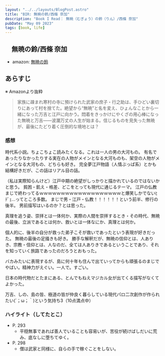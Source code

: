 ```yaml
---
layout: "../../layouts/BlogPost.astro"
title: "BIR: 無暁の鈴/西條 奈加"
description: "Book I Read： 無暁（むぎょう）の鈴（りん）/西條 奈加"
pubDate: "May 09 2023"
tags: [book, life]
---
```

## 　無暁の鈴/西條 奈加

- amazon: [無暁の鈴](https://www.amazon.co.jp/%E7%84%A1%E6%9A%81%EF%BC%88%E3%82%80%E3%81%8E%E3%82%87%E3%81%86%EF%BC%89%E3%81%AE%E9%88%B4%EF%BC%88%E3%82%8A%E3%82%93%EF%BC%89-%E5%85%89%E6%96%87%E7%A4%BE%E6%96%87%E5%BA%AB-%E8%A5%BF%E6%A2%9D-%E5%A5%88%E5%8A%A0-ebook/dp/B091F55RFR)

## あらすじ

※ Amazonより抜粋

> 家族に疎まれ寒村の寺に預けられた武家の庶子・行之助は、手ひどい裏切りにあって村を捨てた。絶望から“無暁”と名を変え、ひょんなことから一緒になった万吉と江戸に向かう。悶着をきっかけにやくざの用心棒になった無暁と万吉――波瀾万丈の人生が始まる。信じるものを見失った無暁が、最後にたどり着く圧倒的な境地とは？

### 感想

時代系小説。ちょこちょこ読みたくなる。これは一人の男の大河もの。
有名であったりなかったりする実在の人物がメインとなる大河ものも、架空の人物がメインとなる大河もの、どちらも好き。
完全夢江戸物語（人情ぶっぱ系）とかも結構好きだが、この話はリアル目の話。

（私は実際知らんけど）江戸中期の絶望がしっかりと描かれているのではないかと思う。
貧困・飢え・格差、どこをとっても現代に通じるテーマ。
江戸の仏教まじで終わってるｗｗｗｗｗｗｗｗｗｗｗｗｗｗｗｗｗｗｗと爆笑しかでないﾋﾃﾞｪ…ってところ多数。
まじで男・江戸・仏教！！！！！！という前半、修行の後半。
男前描写はいるのか？とは思った。

真理を追う姿、崇拝とは一体何か、実際の人間を崇拝するとき・その時代、無暁の最後、立派であるとは何か、救いとは一体なにか、真理とは何か。

個人的に、後半の自分が救った弟子こそが救いであったという表現が好きだった。
無暁の最後の足掻きも好き。
勝手な解釈だが、無暁の信仰とは、人ありき、宗教・信仰とは、人なのだ、全ては人ありきであるということであり、それを知っていく旅路であったのだろうとおもった。

バカみたいに表現するが、島に何十年も住んで出ていってからも頑張るのまじでやばい。精神力がえぐい。一人で。すごい。

日本の時代物だとたまにある、とんでもねえマジカル女が出てくる描写がなくてよかった。

万吉、しの、島の皆、極道の皆が仲良く暮らしている現代パロ二次創作が作られたい(´；ω；｀)という気持ち3（10点満点中）

### ハイライト（してたとこ）

- P. 293
  - 平穏無事であれば善人でいることも容易いが、苦役が続けばしだいに荒み、底なしに堕ちてゆく。
- P. 298
  - 僧は武家と同様に、自らの手で稼ぐことをしない。
